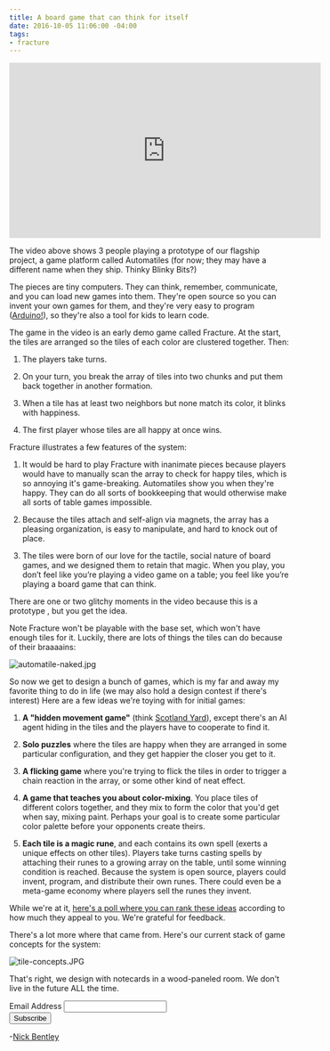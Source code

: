 ```yaml
---
title: A board game that can think for itself
date: 2016-10-05 11:06:00 -04:00
tags:
- fracture
---
```


<iframe width="560" height="315" src="https://www.youtube.com/embed/oFpwVv5tmO4" frameborder="0" allowfullscreen></iframe>

The video above shows 3 people playing a prototype of our flagship project, a game platform called Automatiles (for now; they may have a different name when they ship. Thinky Blinky Bits?)

The pieces are tiny computers. They can think, remember, communicate, and you can load new games into them. They're open source so you can invent your own games for them, and they're very easy to program ([Arduino!](https://www.arduino.cc/)), so they're also a tool for kids to learn code. 

The game in the video is an early demo game called Fracture. At the start, the tiles are arranged so the tiles of each color are clustered together. Then:

1. The players take turns.

2. On your turn, you break the array of tiles into two chunks and put them back together in another formation.

3. When a tile has at least two neighbors but none match its color, it blinks with happiness.

4. The first player whose tiles are all happy at once wins.

Fracture illustrates a few features of the system:

1. It would be hard to play Fracture with inanimate pieces because players would have to manually scan the array to check for happy tiles, which is so annoying it's game-breaking. Automatiles show you when they're happy. They can do all sorts of bookkeeping that would otherwise make all sorts of table games impossible. 

2. Because the tiles attach and self-align via magnets, the array has a pleasing organization, is easy to manipulate, and hard to knock out of place.

3. The tiles were born of our love for the tactile, social nature of board games, and we designed them to retain that magic. When you play, you don’t feel like you’re playing a video game on a table; you feel like you’re playing a board game that can think.

There are one or two glitchy moments in the video because this is a prototype , but you get the idea.

Note Fracture won't be playable with the base set, which won't have enough tiles for it. Luckily, there are lots of things the tiles can do because of their braaaains:

![automatile-naked.jpg](/uploads/automatile-naked.jpg)

So now we get to design a bunch of games, which is my far and away my favorite thing to do in life (we may also hold a design contest if there's interest) Here are a few ideas we're toying with for initial games:

1. **A "hidden movement game"** (think [Scotland Yard](https://en.wikipedia.org/wiki/Scotland_Yard_(board_game))), except there's an AI agent hiding in the tiles and the players have to cooperate to find it. 

2. **Solo puzzles** where the tiles are happy when they are arranged in some particular configuration, and they get happier the closer you get to it.

3. **A flicking game** where you're trying to flick the tiles in order to trigger a chain reaction in the array, or some other kind of neat effect.

4. **A game that teaches you about color-mixing**. You place tiles of different colors together, and they mix to form the color that you'd get when say, mixing paint. Perhaps your goal is to create some particular color palette before your opponents create theirs.

5. **Each tile is a magic rune**, and each contains its own spell (exerts a unique effects on other tiles). Players take turns casting spells by attaching their runes to a growing array on the table, until some winning condition is reached. Because the system is open source, players could invent, program, and distribute their own runes. There could even be a meta-game economy where players sell the runes they invent.

While we're at it, [here's a poll where you can rank these ideas](https://docs.google.com/forms/d/e/1FAIpQLSf-Cb1Pyuq1FxUHXz_KiL4zICfQlY-6-H-PvLKKPCzfCE1BoQ/viewform) according to how much they appeal to you. We're grateful for feedback.

There's a lot more where that came from. Here's our current stack of game concepts for the system:

![tile-concepts.JPG](/uploads/tile-concepts.JPG)

That's right, we design with notecards in a wood-paneled room. We don't live in the future ALL the time.

<!-- Begin MailChimp Signup Form -->
<link href="//cdn-images.mailchimp.com/embedcode/classic-10_7.css" rel="stylesheet" type="text/css">
<style type="text/css">
\#mc_embed_signup{background:#fff; padding:0 10px 0 0px; margin:0 0 20px 0; max-width:300px; clear:left;}
</style>
<div id="mc_embed_signup">
<form action="//automatiles.us14.list-manage.com/subscribe/post?u=7857fa104de3ffc5bbe78d94c&id=c82a234f7c" method="post" id="mc-embedded-subscribe-form" name="mc-embedded-subscribe-form" class="validate" target="_blank" novalidate>
<div id="mc_embed_signup_scroll">
<div class="mc-field-group">
<label for="mce-EMAIL">Email Address</label>
<input type="email" value="" name="EMAIL" class="required email" id="mce-EMAIL">
</div>
<div id="mce-responses" class="clear">
<div class="response" id="mce-error-response" style="display:none"></div>
<div class="response" id="mce-success-response" style="display:none"></div>
</div>    <!-- real people should not fill this in and expect good things - do not remove this or risk form bot signups-->
<div style="position: absolute; left: -5000px;" aria-hidden="true"><input type="text" name="b_7857fa104de3ffc5bbe78d94c_c82a234f7c" tabindex="-1" value=""></div>
<div class="clear"><input type="submit" value="Subscribe" name="subscribe" id="mc-embedded-subscribe" class="button"></div>
</div>
</form>
</div>
<script type='text/javascript' src='//s3.amazonaws.com/downloads.mailchimp.com/js/mc-validate.js'></script><script type='text/javascript'>(function($) {window.fnames = new Array(); window.ftypes = new Array();fnames\[0\]='EMAIL';ftypes\[0\]='email';fnames\[1\]='FNAME';ftypes\[1\]='text';fnames\[2\]='LNAME';ftypes\[2\]='text';}(jQuery));var $mcj = jQuery.noConflict(true);</script>
<!--End mc_embed_signup-->

-[Nick Bentley](https://nickbentleygames.wordpress.com/)